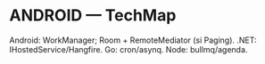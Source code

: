 # ANDROID — TechMap

Android: WorkManager; Room + RemoteMediator (si Paging).
.NET: IHostedService/Hangfire.
Go: cron/asynq.
Node: bullmq/agenda.
